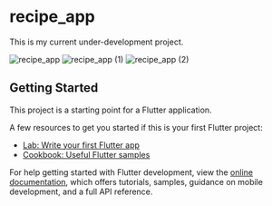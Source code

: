 # recipe_app

This is my current under-development project.

![recipe_app](https://user-images.githubusercontent.com/84202263/192815368-e978095b-5fd2-4f6f-9fa2-0f79317bfb47.gif)
![recipe_app (1)](https://user-images.githubusercontent.com/84202263/192816072-601422eb-1304-456b-9f07-0e670e07d0fe.gif)
![recipe_app (2)](https://user-images.githubusercontent.com/84202263/192816701-89ff11e9-a1e4-496d-a4ea-321573b81e33.gif)




## Getting Started

This project is a starting point for a Flutter application.

A few resources to get you started if this is your first Flutter project:

- [Lab: Write your first Flutter app](https://docs.flutter.dev/get-started/codelab)
- [Cookbook: Useful Flutter samples](https://docs.flutter.dev/cookbook)

For help getting started with Flutter development, view the
[online documentation](https://docs.flutter.dev/), which offers tutorials,
samples, guidance on mobile development, and a full API reference.
